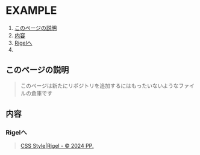 # EXAMPLE

1. [このページの説明](#このページの説明)
2. [内容](#内容)
  1. [Rigelへ](#Rigelへ)
  2. [](#)

## このページの説明
> このページは新たにリポジトリを追加するにはもったいないようなファイルの倉庫です

## 内容

### Rigelへ
> [CSS Style|Rigel - © 2024 PP.](./rigel/)

### 

